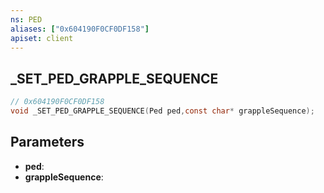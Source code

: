 ```yaml
---
ns: PED
aliases: ["0x604190F0CF0DF158"]
apiset: client
---
```

## _SET_PED_GRAPPLE_SEQUENCE

```c
// 0x604190F0CF0DF158
void _SET_PED_GRAPPLE_SEQUENCE(Ped ped,const char* grappleSequence);
```


## Parameters
* **ped**:
* **grappleSequence**: